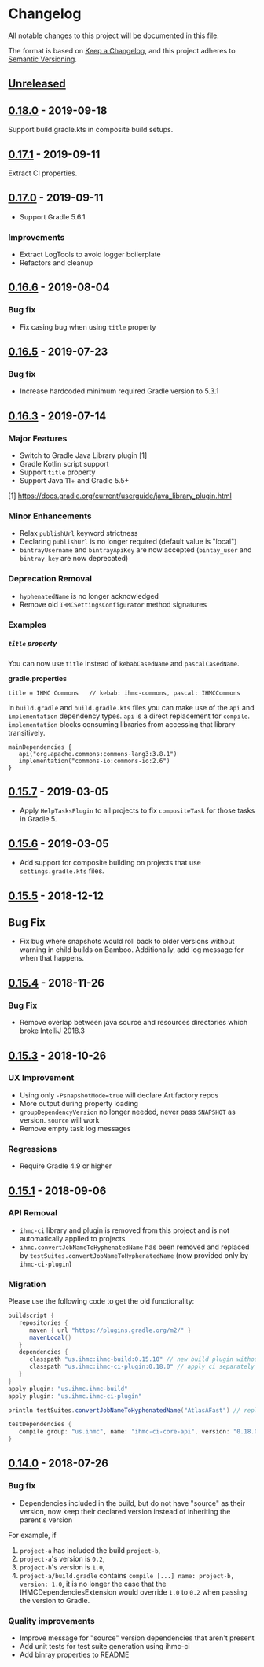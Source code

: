# Changelog
All notable changes to this project will be documented in this file.

The format is based on [Keep a Changelog](https://keepachangelog.com/en/1.0.0/),
and this project adheres to [Semantic Versioning](https://semver.org/spec/v2.0.0.html).

## [Unreleased]

## [0.18.0] - 2019-09-18

Support build.gradle.kts in composite build setups.

## [0.17.1] - 2019-09-11

Extract CI properties.

## [0.17.0] - 2019-09-11

- Support Gradle 5.6.1

### Improvements

- Extract LogTools to avoid logger boilerplate
- Refactors and cleanup

## [0.16.6] - 2019-08-04

### Bug fix

- Fix casing bug when using `title` property

## [0.16.5] - 2019-07-23

### Bug fix

- Increase hardcoded minimum required Gradle version to 5.3.1

## [0.16.3] - 2019-07-14

### Major Features

- Switch to Gradle Java Library plugin [1]
- Gradle Kotlin script support
- Support `title` property
- Support Java 11+ and Gradle 5.5+

[1] https://docs.gradle.org/current/userguide/java_library_plugin.html

### Minor Enhancements

- Relax `publishUrl` keyword strictness
- Declaring `publishUrl` is no longer required (default value is "local")
- `bintrayUsername` and `bintrayApiKey` are now accepted (`bintay_user` and `bintray_key`
are now deprecated)

### Deprecation Removal

- `hyphenatedName` is no longer acknowledged
- Remove old `IHMCSettingsConfigurator` method signatures

### Examples

##### `title` property

You can now use `title` instead of `kebabCasedName` and `pascalCasedName`.

**gradle.properties**
```
title = IHMC Commons   // kebab: ihmc-commons, pascal: IHMCCommons
```

In `build.gradle` and `build.gradle.kts` files you can make use of the `api` and `implementation`
dependency types. `api` is a direct replacement for `compile`. `implementation` blocks consuming libraries
from accessing that library transitively.

```
mainDependencies {
   api("org.apache.commons:commons-lang3:3.8.1")
   implementation("commons-io:commons-io:2.6")
}
```

## [0.15.7] - 2019-03-05
- Apply `HelpTasksPlugin` to all projects to fix `compositeTask` for those tasks in Gradle 5.

## [0.15.6] - 2019-03-05
- Add support for composite building on projects that use `settings.gradle.kts` files.

## [0.15.5] - 2018-12-12
## Bug Fix

- Fix bug where snapshots would roll back to older versions without warning in child builds on Bamboo. Additionally, add log message for when that happens.

## [0.15.4] - 2018-11-26
### Bug Fix

- Remove overlap between java source and resources directories which broke IntelliJ 2018.3

## [0.15.3] - 2018-10-26
### UX Improvement

- Using only `-PsnapshotMode=true` will declare Artifactory repos
- More output during property loading
- `groupDependencyVersion` no longer needed, never pass `SNAPSHOT` as version. `source` will work
- Remove empty task log messages

### Regressions

- Require Gradle 4.9 or higher

## [0.15.1] - 2018-09-06
### API Removal

- `ihmc-ci` library and plugin is removed from this project and is not automatically applied to projects
- `ihmc.convertJobNameToHyphenatedName` has been removed and replaced by
`testSuites.convertJobNameToHyphenatedName` (now provided only by `ihmc-ci-plugin`)

### Migration

Please use the following code to get the old functionality:

```groovy
buildscript {
   repositories {
      maven { url "https://plugins.gradle.org/m2/" }
      mavenLocal()
   }
   dependencies {
      classpath "us.ihmc:ihmc-build:0.15.10" // new build plugin without ci
      classpath "us.ihmc:ihmc-ci-plugin:0.18.0" // apply ci separately now
   }
}
apply plugin: "us.ihmc.ihmc-build"
apply plugin: "us.ihmc.ihmc-ci-plugin"

println testSuites.convertJobNameToHyphenatedName("AtlasAFast") // replaces removed method

testDependencies {
   compile group: "us.ihmc", name: "ihmc-ci-core-api", version: "0.18.0" // these were auto included before
}
```

## [0.14.0] - 2018-07-26
### Bug fix

- Dependencies included in the build, but do not have "source" as their version, now keep their declared version instead of inheriting the parent's version

For example, if 
1. `project-a` has included the build `project-b`,
1. `project-a`'s version is `0.2`,
1. `project-b`'s version is `1.0`,
1. `project-a/build.gradle` contains `compile [...] name: project-b, version: 1.0`,
it is no longer the case that the IHMCDependenciesExtension would override `1.0` to `0.2` when passing the version to Gradle.

### Quality improvements

- Improve message for "source" version dependencies that aren't present
- Add unit tests for test suite generation using ihmc-ci
- Add binray properties to README

[Unreleased]: https://github.com/ihmcrobotics/ihmc-build/compare/0.18.0...HEAD
[0.18.0]: https://github.com/ihmcrobotics/ihmc-build/compare/0.17.1...0.18.0
[0.17.1]: https://github.com/ihmcrobotics/ihmc-build/compare/0.17.0...0.17.1
[0.17.0]: https://github.com/ihmcrobotics/ihmc-build/compare/0.16.6...0.17.0
[0.16.6]: https://github.com/ihmcrobotics/ihmc-build/compare/0.16.5...0.16.6
[0.16.5]: https://github.com/ihmcrobotics/ihmc-build/compare/0.16.3...0.16.5
[0.16.3]: https://github.com/ihmcrobotics/ihmc-build/compare/0.15.7...0.16.3
[0.15.7]: https://github.com/ihmcrobotics/ihmc-build/compare/0.15.6...0.15.7
[0.15.6]: https://github.com/ihmcrobotics/ihmc-build/compare/0.15.5...0.15.6
[0.15.5]: https://github.com/ihmcrobotics/ihmc-build/compare/0.15.4...0.15.5
[0.15.4]: https://github.com/ihmcrobotics/ihmc-build/compare/0.15.3...0.15.4
[0.15.3]: https://github.com/ihmcrobotics/ihmc-build/compare/0.15.1...0.15.3
[0.15.1]: https://github.com/ihmcrobotics/ihmc-build/compare/0.14.0...0.15.1
[0.14.0]: https://github.com/ihmcrobotics/ihmc-build/releases/tag/0.14.0